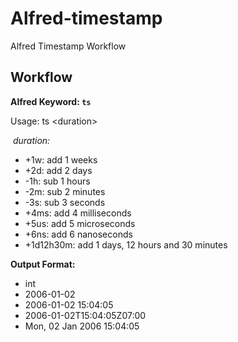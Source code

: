 # Alfred-timestamp

Alfred Timestamp Workflow

## Workflow

**Alfred Keyword: `ts`**

Usage: ts \<duration\>

​ *duration:*

- +1w: add 1 weeks
- +2d: add 2 days
- -1h: sub 1 hours
- -2m: sub 2 minutes
- -3s: sub 3 seconds
- +4ms: add 4 milliseconds
- +5us: add 5 microseconds
- +6ns: add 6 nanoseconds
- +1d12h30m: add 1 days, 12 hours and 30 minutes

**Output Format:**

- int
- 2006-01-02
- 2006-01-02 15:04:05
- 2006-01-02T15:04:05Z07:00
- Mon, 02 Jan 2006 15:04:05
